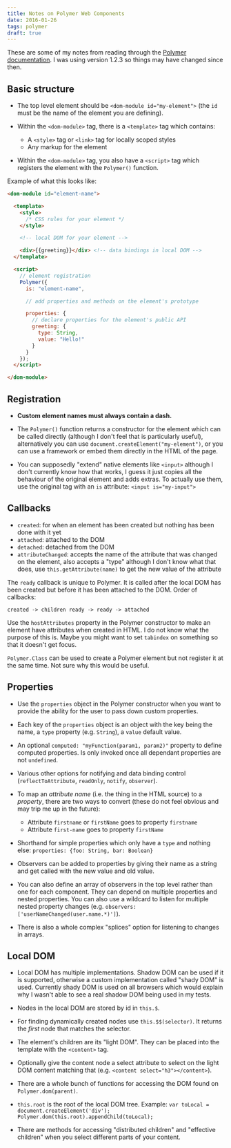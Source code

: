 ```yaml
---
title: Notes on Polymer Web Components
date: 2016-01-26
tags: polymer
draft: true
---
```


These are some of my notes from reading through the [Polymer documentation](https://www.polymer-project.org/1.0/). I was using version 1.2.3 so things may have changed since then.

<!--more-->

## Basic structure

- The top level element should be `<dom-module id="my-element">` (the `id` must be the name of the element you are defining).

- Within the `<dom-module>` tag, there is a `<template>` tag which contains:
    - A `<style>` tag or `<link>` tag for locally scoped styles
    - Any markup for the element

- Within the `<dom-module>` tag, you also have a `<script>` tag which registers the element with the `Polymer()` function.

Example of what this looks like:

```html
<dom-module id="element-name">

  <template>
    <style>
      /* CSS rules for your element */
    </style>

    <!-- local DOM for your element -->

    <div>{{greeting}}</div> <!-- data bindings in local DOM -->
  </template>

  <script>
    // element registration
    Polymer({
      is: "element-name",

      // add properties and methods on the element's prototype

      properties: {
        // declare properties for the element's public API
        greeting: {
          type: String,
          value: "Hello!"
        }
      }
    });
  </script>

</dom-module>
```

## Registration

- **Custom element names must always contain a dash.**

- The `Polymer()` function returns a constructor for the element which can be called directly (although I don't feel that is particularly useful), alternatively you can use `document.createElement("my-element")`, or you can use a framework or embed them directly in the HTML of the page.

- You can supposedly "extend" native elements like `<input>` although I don't currently know how that works, I guess it just copies all the behaviour of the original element and adds extras. To actually use them, use the original tag with an `is` attribute: `<input is="my-input">`

## Callbacks

- `created`: for when an element has been created but nothing has been done with it yet
- `attached`: attached to the DOM
- `detached`: detached from the DOM
- `attributeChanged`: accepts the name of the attribute that was changed on the element, also accepts a "type" although I don't know what that does, use `this.getAttribute(name)` to get the new value of the attribute

The `ready` callback is unique to Polymer. It is called after the local DOM has been created but before it has been attached to the DOM. Order of callbacks:

`created -> children ready -> ready -> attached`

Use the `hostAttributes` property in the Polymer constructor to make an element have attributes when created in HTML. I do not know what the purpose of this is. Maybe you might want to set `tabindex` on something so that it doesn't get focus.

`Polymer.Class` can be used to create a Polymer element but not register it at the same time. Not sure why this would be useful.

## Properties

- Use the `properties` object in the Polymer constructor when you want to provide the ability for the user to pass down custom properties.

- Each key of the `properties` object is an object with the key being the name, a `type` property (e.g. `String`), a `value` default value. 

- An optional `computed: "myFunction(param1, param2)"` property to define computed properties. Is only invoked once all dependant properties are not `undefined`.

- Various other options for notifying and data binding control (`reflectToAttribute`, `readOnly`, `notify`, `observer`).

- To map an *attribute name* (i.e. the thing in the HTML source) to a *property*, there are two ways to convert (these do not feel obvious and may trip me up in the future):
    - Attribute `firstname` or `firstName` goes to property `firstname`
    - Attribute `first-name` goes to property `firstName`

- Shorthand for simple properties which only have a `type` and nothing else: `properties: {foo: String, bar: Boolean}`

- Observers can be added to properties by giving their name as a string and get called with the new value and old value.

- You can also define an array of observers in the top level rather than one for each component. They can depend on multiple properties and nested properties. You can also use a wildcard to listen for multiple nested property changes (e.g. `observers: ['userNameChanged(user.name.*)']`).

- There is also a whole complex "splices" option for listening to changes in arrays.

## Local DOM

- Local DOM has multiple implementations. Shadow DOM can be used if it is supported, otherwise a custom implementation called "shady DOM" is used. Currently shady DOM is used on all browsers which would explain why I wasn't able to see a real shadow DOM being used in my tests.

- Nodes in the local DOM are stored by id in `this.$`.

- For finding dynamically created nodes use `this.$$(selector)`. It returns the *first* node that matches the selector.

- The element's children are its "light DOM". They can be placed into the template with the `<content>` tag.

- Optionally give the content node a select attribute to select on the light DOM content matching that (e.g. `<content select="h3"></content>`).

- There are a whole bunch of functions for accessing the DOM found on `Polymer.dom(parent)`.

- `this.root` is the root of the local DOM tree. Example: `var toLocal = document.createElement('div'); Polymer.dom(this.root).appendChild(toLocal);`

- There are methods for accessing "distributed children" and "effective children" when you select different parts of your content.
